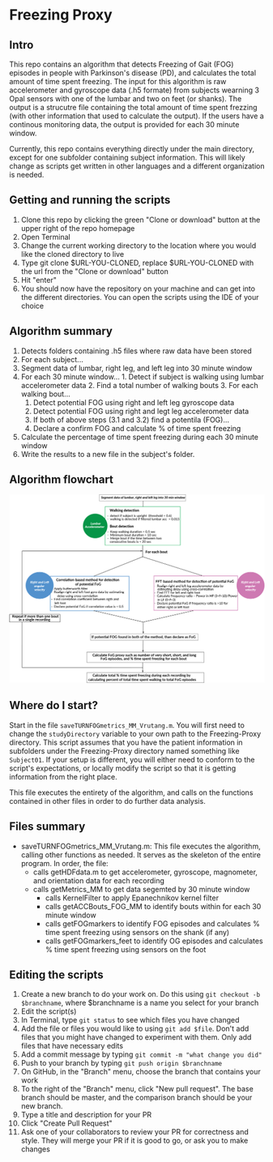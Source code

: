 # Freezing Proxy

## Intro
This repo contains an algorithm that  detects Freezing of Gait (FOG) episodes in people with Parkinson's disease (PD), and calculates the total amount of time spent freezing. The input for this algorithm is raw accelerometer and gyroscope data (.h5 formate) from subjects wearning 3 Opal sensors with one of the lumbar and two on feet (or shanks). The output is a strucutre file containing the total amount of time spent frezzing (with other information that used to calculate the output). If the users have a continous monitoring data, the output is provided for each 30 minute window. 

Currently, this repo contains everything directly under the main directory, except for one subfolder containing subject information. This will likely change as scripts get written in other languages and a different organization is needed.

## Getting and running the scripts 
1. Clone this repo by clicking the green "Clone or download" button at the upper right of the repo homepage
2. Open Terminal
3. Change the current working directory to the location where you would like the cloned directory to live
4. Type git clone $URL-YOU-CLONED, replace $URL-YOU-CLONED with the url from the "Clone or download" button
5. Hit "enter"
6. You should now have the repository on your machine and can get into the different directories. You can open the scripts using the IDE of your choice

## Algorithm summary
1. Detects folders containing .h5 files where raw data have been stored
2. For each subject...
  1. Segment data of lumbar, right leg, and left leg into 30 minute window
  2. For each 30 minute window...
    1. Detect if subject is walking using lumbar accelerometer data
    2. Find a total number of walking bouts
    3. For each walking bout...
      1. Detect potential FOG using right and left leg gyroscope data
      2. Detect potential FOG using right and legt leg accelerometer data
      3. If both of above steps (3.1 and 3.2) find a potentila (FOG)...
        1. Declare a confirm FOG and calculate % of time spent freezing 
  3. Calculate the percentage of time spent freezing during each 30 minute window
3. Write the results to a new file in the subject's folder. 

## Algorithm flowchart
![Algorithm flowchart](https://github.com/BDLab-OR/FoGdetection/blob/master/FOGdetection_Flowchart.png)

## Where do I start?
Start in the file `saveTURNFOGmetrics_MM_Vrutang.m`. You will first need to change the `studyDirectory` variable to your own path to the Freezing-Proxy directory. This script assumes that you have the patient information in subfolders under the Freezing-Proxy directory named something like `Subject01`. If your setup is different, you will either need to conform to the script's expectations, or locally modify the script so that it is getting information from the right place. 

This file executes the entirety of the algorithm, and calls on the functions contained in other files in order to do further data analysis. 

## Files summary
- saveTURNFOGmetrics_MM_Vrutang.m: This file executes the algorithm, calling other functions as needed. It serves as the skeleton of the entire program. In order, the file:
  - calls getHDFdata.m to get accelerometer, gyroscope, magnometer, and orientation data for each recording
  - calls getMetrics_MM to get data segemted by 30 minute window
    - calls KernelFilter to apply Epanechnikov kernel filter
    - calls getACCBouts_FOG_MM to identify bouts within for each 30 minute window
    - calls getFOGmarkers to identify FOG episodes and calculates % time spent freezing using sensors on the shank (if any)
    - calls getFOGmarkers_feet to identify OG episodes and calculates % time spent freezing using sensors on the foot

## Editing the scripts 
1. Create a new branch to do your work on. Do this using `git checkout -b $branchname`, where $branchname is a name you select for your branch
2. Edit the script(s)
3. In Terminal, type `git status` to see which files you have changed
4. Add the file or files you would like to using `git add $file`. Don't add files that you might have changed to experiment with them. Only add files that have necessary edits
5. Add a commit message by typing `git commit -m "what change you did"`
6. Push to your branch by typing `git push origin $branchname`
7. On GitHub, in the "Branch" menu, choose the branch that contains your work
8. To the right of the "Branch" menu, click "New pull request". The base branch should be master, and the comparison branch should be your new branch.
9. Type a title and description for your PR
10. Click "Create Pull Request" 
11. Ask one of your collaborators to review your PR for correctness and style. They will merge your PR if it is good to go, or ask you to make changes
